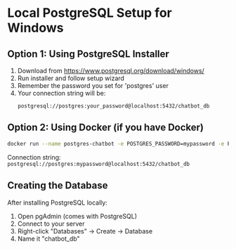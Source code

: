 # Local PostgreSQL Setup for Windows

## Option 1: Using PostgreSQL Installer
1. Download from https://www.postgresql.org/download/windows/
2. Run installer and follow setup wizard
3. Remember the password you set for 'postgres' user
4. Your connection string will be:
   ```
   postgresql://postgres:your_password@localhost:5432/chatbot_db
   ```

## Option 2: Using Docker (if you have Docker)
```bash
docker run --name postgres-chatbot -e POSTGRES_PASSWORD=mypassword -e POSTGRES_DB=chatbot_db -p 5432:5432 -d postgres:15
```
Connection string: `postgresql://postgres:mypassword@localhost:5432/chatbot_db`

## Creating the Database
After installing PostgreSQL locally:
1. Open pgAdmin (comes with PostgreSQL)
2. Connect to your server
3. Right-click "Databases" → Create → Database
4. Name it "chatbot_db"